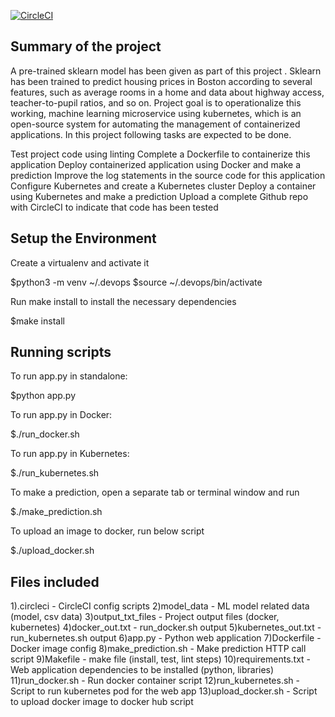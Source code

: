 [![CircleCI](https://circleci.com/gh/jeesap/project4.svg?style=svg)](https://circleci.com/gh/jeesap/project4) 

## Summary of the project

A pre-trained sklearn model has been given as part of this project . Sklearn has been trained to predict housing prices in Boston according to several features, such as average rooms in a home and data about highway access, teacher-to-pupil ratios, and so on. Project goal is to operationalize this working, machine learning microservice using kubernetes, which is an open-source system for automating the management of containerized applications. In this project following tasks are expected to be done.

Test project code using linting
Complete a Dockerfile to containerize this application
Deploy containerized application using Docker and make a prediction
Improve the log statements in the source code for this application
Configure Kubernetes and create a Kubernetes cluster
Deploy a container using Kubernetes and make a prediction
Upload a complete Github repo with CircleCI to indicate that code has been tested


## Setup the Environment

Create a virtualenv and activate it

$python3 -m venv ~/.devops
$source ~/.devops/bin/activate

Run make install to install the necessary dependencies

$make install


 ## Running scripts
 
To run app.py in standalone: 

$python app.py

To run app.py in Docker: 

$./run_docker.sh

To run app.py in Kubernetes: 

$./run_kubernetes.sh

To make a prediction, open a separate tab or terminal window and run

$./make_prediction.sh

To upload an image to docker, run below script

$./upload_docker.sh

## Files included

1).circleci - CircleCI config scripts
2)model_data - ML model related data (model, csv data)
3)output_txt_files - Project output files (docker, kubernetes)
4)docker_out.txt - run_docker.sh output
5)kubernetes_out.txt - run_kubernetes.sh output
6)app.py - Python web application
7)Dockerfile - Docker image config
8)make_prediction.sh - Make prediction HTTP call script
9)Makefile - make file (install, test, lint steps)
10)requirements.txt - Web application dependencies to be installed (python, libraries)
11)run_docker.sh - Run docker container script
12)run_kubernetes.sh - Script to run kubernetes pod for the web app 
13)upload_docker.sh - Script to upload docker image to docker hub script 


